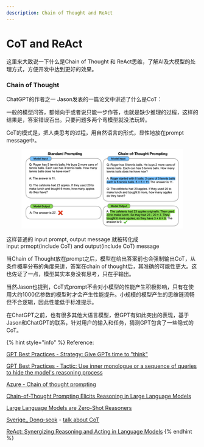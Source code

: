 ```yaml
---
description: Chain of Thought and ReAct
---
```


# CoT and ReAct

这里来大致说一下什么是Chain of Thought 和 ReAct思维，了解AI及大模型的处理方式，方便开发中达到更好的效果。



### Chain of Thought

ChatGPT的作者之一 Jason发表的一篇论文中讲述了什么是CoT：

一般的模型问答，都倾向于或者说只能一步作答，也就是缺少推理的过程，这样的结果是，答案错误百出。只要问题多两个弯模型就没法玩转。

CoT的模式是，把人类思考的过程，用自然语言的形式，显性地放在prompt message中。

<figure><img src="../../.gitbook/assets/image.png" alt=""><figcaption></figcaption></figure>

这样普通的 input prompt, output message 就被转化成 \
input prmopt(include CoT) and output(include CoT) message

当Chain of Thought放在prompt之后，模型在给出答案前也会强制输出CoT，从条件概率分布的角度来讲，答案在chain of thought后，其准确的可能性更大。这也佐证了一点，模型其实本身没有思考，只在乎输出。

当然Jason也提到，CoT式prompt不会对小模型的性能产生积极影响，只有在使用大约1000亿参数的模型时才会产生性能提升。小规模的模型产生的思维链流畅但不合逻辑，因此性能低于标准提示。

在ChatGPT之前，也有很多其他大语言模型，但GPT有如此突出的表现，基于Jason和ChatGPT的联系，针对用户的输入和任务，猜测GPT包含了一些隐式的CoT。







{% hint style="info" %}
Reference:

[GPT Best Practices - Strategy: Give GPTs time to "think"](https://platform.openai.com/docs/guides/gpt-best-practices/strategy-give-gpts-time-to-think)

[GPT Best Practices - Tactic: Use inner monologue or a sequence of queries to hide the model's reasoning process](https://platform.openai.com/docs/guides/gpt-best-practices/tactic-use-inner-monologue-or-a-sequence-of-queries-to-hide-the-model-s-reasoning-process)

[Azure - Chain of thought prompting](https://learn.microsoft.com/en-us/azure/cognitive-services/openai/concepts/advanced-prompt-engineering?pivots=programming-language-chat-completions#chain-of-thought-prompting)

[Chain-of-Thought Prompting Elicits Reasoning in Large Language Models](https://arxiv.org/abs/2201.11903)

[Large Language Models are Zero-Shot Reasoners](https://arxiv.org/abs/2205.11916)

[Sverige\_ Dong-seok](https://twitter.com/realrenmin) - [talk about CoT](https://twitter.com/realrenmin/status/1643241565031366657)

[ReAct: Synergizing Reasoning and Acting in Language Models](https://react-lm.github.io/)
{% endhint %}

